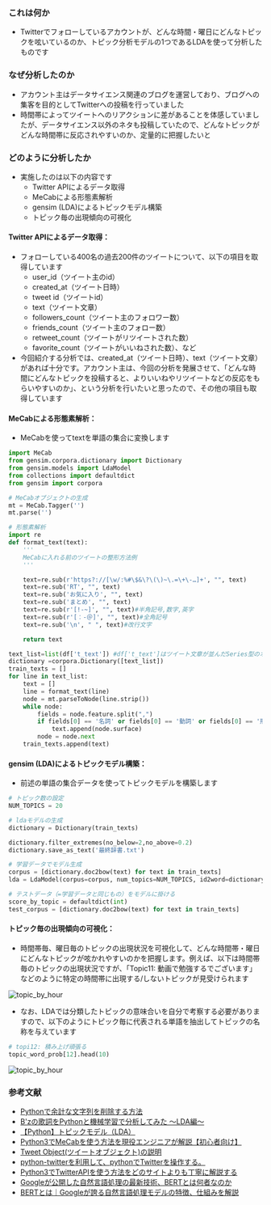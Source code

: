 ### これは何か
- Twitterでフォローしているアカウントが、どんな時間・曜日にどんなトピックを呟いているのか、トピック分析モデルの1つであるLDAを使って分析したものです

### なぜ分析したのか
- アカウント主はデータサイエンス関連のブログを運営しており、ブログへの集客を目的としてTwitterへの投稿を行っていました
- 時間帯によってツイートへのリアクションに差があることを体感していましたが、データサイエンス以外のネタも投稿していたので、どんなトピックがどんな時間帯に反応されやすいのか、定量的に把握したいと

### どのように分析したか
- 実施したのは以下の内容です
	- Twitter APIによるデータ取得
	- MeCabによる形態素解析
	- gensim (LDA)によるトピックモデル構築
	- トピック毎の出現傾向の可視化


#### Twitter APIによるデータ取得：
- フォローしている400名の過去200件のツイートについて、以下の項目を取得しています
	- user_id（ツイート主のid）
	- created_at（ツイート日時）
	- tweet id（ツイートid）
	- text（ツイート文章）
	- followers_count（ツイート主のフォロワー数）
	- friends_count（ツイート主のフォロー数）
	- retweet_count（ツイートがリツイートされた数）
	- favorite_count（ツイートがいいねされた数）、など
- 今回紹介する分析では、created_at（ツイート日時）、text（ツイート文章）があれば十分です。アカウント主は、今回の分析を発展させて、「どんな時間にどんなトピックを投稿すると、よりいいねやリツイートなどの反応をもらいやすいのか」、という分析を行いたいと思ったので、その他の項目も取得しています

#### MeCabによる形態素解析：
- MeCabを使ってtextを単語の集合に変換します

```python
import MeCab
from gensim.corpora.dictionary import Dictionary
from gensim.models import LdaModel
from collections import defaultdict
from gensim import corpora

# MeCabオブジェクトの生成
mt = MeCab.Tagger('')
mt.parse('')

# 形態素解析
import re
def format_text(text):
    '''
    MeCabに入れる前のツイートの整形方法例
    '''

    text=re.sub(r'https?://[\w/:%#\$&\?\(\)~\.=\+\-…]+', "", text)
    text=re.sub('RT', "", text)
    text=re.sub('お気に入り', "", text)
    text=re.sub('まとめ', "", text)
    text=re.sub(r'[!-~]', "", text)#半角記号,数字,英字
    text=re.sub(r'[︰-＠]', "", text)#全角記号
    text=re.sub('\n', " ", text)#改行文字

    return text

text_list=list(df['t_text']) #df['t_text']はツイート文章が並んだSeries型のオブジェクト
dictionary =corpora.Dictionary([text_list])
train_texts = []
for line in text_list:
    text = []
    line = format_text(line)
    node = mt.parseToNode(line.strip())
    while node:
        fields = node.feature.split(",")
        if fields[0] == '名詞' or fields[0] == '動詞' or fields[0] == '形容詞':
            text.append(node.surface)
        node = node.next
    train_texts.append(text)
```



#### gensim (LDA)によるトピックモデル構築：
- 前述の単語の集合データを使ってトピックモデルを構築します
```python
# トピック数の設定
NUM_TOPICS = 20

# ldaモデルの生成
dictionary = Dictionary(train_texts)

dictionary.filter_extremes(no_below=2,no_above=0.2)
dictionary.save_as_text('最終辞書.txt')

# 学習データでモデル生成
corpus = [dictionary.doc2bow(text) for text in train_texts]
lda = LdaModel(corpus=corpus, num_topics=NUM_TOPICS, id2word=dictionary)

# テストデータ（=学習データと同じもの）をモデルに掛ける
score_by_topic = defaultdict(int)
test_corpus = [dictionary.doc2bow(text) for text in train_texts]
```

#### トピック毎の出現傾向の可視化：
- 時間帯毎、曜日毎のトピックの出現状況を可視化して、どんな時間帯・曜日にどんなトピックが呟かれやすいのかを把握します。例えば、以下は時間帯毎のトピックの出現状況ですが、「Topic11: 動画で勉強するでございます」などのように特定の時間帯に出現する/しないトピックが見受けられます

![topic_by_hour](http://drive.google.com/uc?export=view&id=1kzmRN5o-bfkmXJDeUxGtMl-MjgY9ori4)

- なお、LDAでは分類したトピックの意味合いを自分で考察する必要がありますので、以下のようにトピック毎に代表される単語を抽出してトピックの名称を与えています

```python
# topi12: 積み上げ頑張る
topic_word_prob[12].head(10)
```
![topic_by_hour](http://drive.google.com/uc?export=view&id=18dYJkyVFd_emtql6LmKYqGlr1OC1NEws)

### 参考文献
- [Pythonで余計な文字列を削除する方法](https://hacknote.jp/archives/19937/)
- [B'zの歌詞をPythonと機械学習で分析してみた 〜LDA編〜](https://pira-nino.hatenablog.com/entry/2018/07/29/B%27z%E3%81%AE%E6%AD%8C%E8%A9%9E%E3%82%92Python%E3%81%A8%E6%A9%9F%E6%A2%B0%E5%AD%A6%E7%BF%92%E3%81%A7%E5%88%86%E6%9E%90%E3%81%97%E3%81%A6%E3%81%BF%E3%81%9F_%E3%80%9CLDA%E7%B7%A8%E3%80%9C)
- [【Python】トピックモデル（LDA）](https://qiita.com/kenta1984/items/b08d5caeed6ed9c8abf1)
- [Python3でMeCabを使う方法を現役エンジニアが解説【初心者向け】](https://techacademy.jp/magazine/24037)
- [Tweet Object(ツイートオブジェクト)の説明](https://syncer.jp/Web/API/Twitter/REST_API/Object/Tweet/)
- [python-twitterを利用して、pythonでTwitterを操作する。](https://qiita.com/ti-ginkgo/items/90914db1dc7e229c69c7)
- [Python3でTwitterAPIを使う方法をどのサイトよりも丁寧に解説する](https://cre8cre8.com/python/twitter-api.htm)
- [Googleが公開した自然言語処理の最新技術、BERTとは何者なのか](https://ai-scholar.tech/articles/text-mining/bert-ai-93)
- [BERTとは｜Googleが誇る自然言語処理モデルの特徴、仕組みを解説](https://ledge.ai/bert/)
<!--stackedit_data:
eyJoaXN0b3J5IjpbLTYzOTQ1NzMwNywyMzE0MDc5MzQsNzAwND
I5Mjk5LC01OTQ3NzQ5NjMsNzMwOTk4MTE2XX0=
-->
